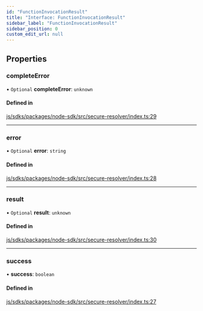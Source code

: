 ```yaml
---
id: "FunctionInvocationResult"
title: "Interface: FunctionInvocationResult"
sidebar_label: "FunctionInvocationResult"
sidebar_position: 0
custom_edit_url: null
---
```


## Properties

### completeError

• `Optional` **completeError**: `unknown`

#### Defined in

[js/sdks/packages/node-sdk/src/secure-resolver/index.ts:29](https://github.com/refinery-labs/lunasec-node-monorepo/blob/f02fbb0/js/sdks/packages/node-sdk/src/secure-resolver/index.ts#L29)

___

### error

• `Optional` **error**: `string`

#### Defined in

[js/sdks/packages/node-sdk/src/secure-resolver/index.ts:28](https://github.com/refinery-labs/lunasec-node-monorepo/blob/f02fbb0/js/sdks/packages/node-sdk/src/secure-resolver/index.ts#L28)

___

### result

• `Optional` **result**: `unknown`

#### Defined in

[js/sdks/packages/node-sdk/src/secure-resolver/index.ts:30](https://github.com/refinery-labs/lunasec-node-monorepo/blob/f02fbb0/js/sdks/packages/node-sdk/src/secure-resolver/index.ts#L30)

___

### success

• **success**: `boolean`

#### Defined in

[js/sdks/packages/node-sdk/src/secure-resolver/index.ts:27](https://github.com/refinery-labs/lunasec-node-monorepo/blob/f02fbb0/js/sdks/packages/node-sdk/src/secure-resolver/index.ts#L27)
